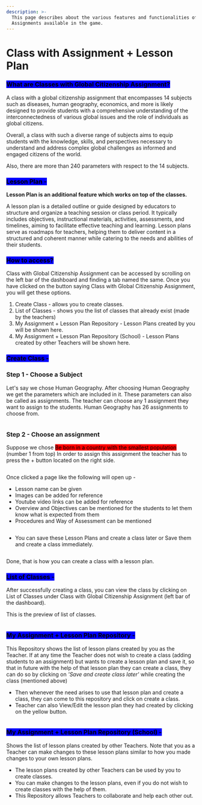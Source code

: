 ```yaml
---
description: >-
  This page describes about the various features and functionalities of the
  Assignments available in the game.
---
```


# Class with Assignment + Lesson Plan

### <mark style="background-color:blue;">What are Classes with Global Citizenship Assignment?</mark>

A class with a global citizenship assignment that encompasses 14 subjects such as diseases, human geography, economics, and more is likely designed to provide students with a comprehensive understanding of the interconnectedness of various global issues and the role of individuals as global citizens.

Overall, a class with such a diverse range of subjects aims to equip students with the knowledge, skills, and perspectives necessary to understand and address complex global challenges as informed and engaged citizens of the world.

Also, there are more than 240 parameters with respect to the 14 subjects.

### <mark style="background-color:blue;">Lesson Plan -</mark>&#x20;

**Lesson Plan is an additional feature which works on top of the classes.**

A lesson plan is a detailed outline or guide designed by educators to structure and organize a teaching session or class period. It typically includes objectives, instructional materials, activities, assessments, and timelines, aiming to facilitate effective teaching and learning. Lesson plans serve as roadmaps for teachers, helping them to deliver content in a structured and coherent manner while catering to the needs and abilities of their students.



### <mark style="background-color:blue;">How to access?</mark>

Class with Global Citizenship Assignment can be accessed by scrolling on the left bar of the dashboard and finding a tab named the same. Once you have clicked on the button saying Class with Global Citizenship Assignment, you will get these options.

1. Create Class - allows you to create classes.
2. List of Classes - shows you the list of classes that already exist (made by the teachers)
3. My Assignment + Lesson Plan Repository - Lesson Plans created by you will be shown here.
4. My Assignment + Lesson Plan Repository (School) - Lesson Plans created by other Teachers will be shown here.



### <mark style="background-color:blue;">Create Class -</mark>&#x20;

### **Step 1 - Choose a Subject**

Let's say we chose Human Geography. After choosing Human Geography we get the parameters which are included in it. These parameters can also be called as assignments. The teacher can choose any 1 assignment they want to assign to the students. Human Geography has 26 assignments to choose from.

<figure><img src="../.gitbook/assets/Screenshot 2024-03-11 112905 (1).png" alt=""><figcaption></figcaption></figure>

### Step 2 - Choose an assignment

Suppose we chose <mark style="background-color:red;">Be born in a country with the smallest population</mark> (number 1 from top) In order to assign this assignment the teacher has to press the + button located on the right side.

<figure><img src="../.gitbook/assets/image (3).png" alt=""><figcaption></figcaption></figure>

Once clicked a page like the following will open up -

* Lesson name can be given
* Images can be added for reference
* Youtube video links can be added for reference
* Overview and Objectives can be mentioned for the students to let them know what is expected from them
* Procedures and Way of Assessment can be mentioned

<figure><img src="../.gitbook/assets/Screenshot 2024-03-11 113808.png" alt=""><figcaption></figcaption></figure>

* You can save these Lesson Plans and create a class later or Save them and create a class immediately.

<figure><img src="../.gitbook/assets/Screenshot 2024-03-11 113816.png" alt=""><figcaption></figcaption></figure>

Done, that is how you can create a class with a lesson plan.





### <mark style="background-color:blue;">List of Classes -</mark>&#x20;

After successfully creating a class, you can view the class by clicking on List of Classes under Class with Global Citizenship Assignment (left bar of the dashboard).&#x20;

This is the preview of list of classes.

<figure><img src="../.gitbook/assets/Screenshot 2024-03-11 115225.png" alt=""><figcaption></figcaption></figure>



### <mark style="background-color:blue;">My Assignment + Lesson Plan Repository -</mark>

This Repository shows the list of lesson plans created by you as the Teacher. If at any time the Teacher does not wish to create a class (adding students to an assignment) but wants to create a lesson plan and save it, so that in future with the help of that lesson plan they can create a class, they can do so by clicking on _'Save and create class later'_ while creating the class (mentioned above)

* Then whenever the need arises to use that lesson plan and create a class, they can come to this repository and click on create a class.&#x20;
* Teacher can also View/Edit the lesson plan they had created by clicking on the yellow button.

<figure><img src="../.gitbook/assets/Screenshot 2024-03-11 115925.png" alt=""><figcaption></figcaption></figure>

###

### <mark style="background-color:blue;">My Assignment + Lesson Plan Repository (School) -</mark>

Shows the list of lesson plans created by other Teachers. Note that you as a Teacher can make changes to these lesson plans similar to how you made changes to your own lesson plans.

* The lesson plans created by other Teachers can be used by you to create classes.&#x20;
* You can make changes to the lesson plans, even if you do not wish to create classes with the help of them.
* This Repository allows Teachers to collaborate and help each other out.&#x20;

<figure><img src="../.gitbook/assets/Screenshot 2024-03-11 120107.png" alt=""><figcaption></figcaption></figure>
